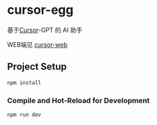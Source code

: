 # cursor-egg

基于[Cursor](https://www.cursor.so/)-GPT 的 AI 助手

WEB端见 [cursor-web](https://github.com/LokerL/cursor-web)

## Project Setup

```sh
npm install
```

### Compile and Hot-Reload for Development

```sh
npm run dev
```
